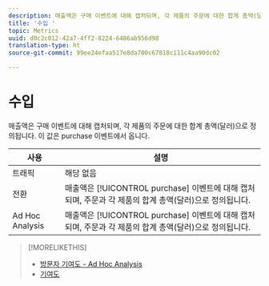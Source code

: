 ```yaml
---
description: 매출액은 구매 이벤트에 대해 캡처되며, 각 제품의 주문에 대한 합계 총액(달러)으로 정의됩니다. 이 값은 purchase 이벤트에서 옵니다.
title: '수입 '
topic: Metrics
uuid: d0c2c012-42a7-4ff2-8224-6486ab956d98
translation-type: ht
source-git-commit: 99ee24efaa517e8da700c67818c111c4aa90dc02

---
```



# 수입 

매출액은 구매 이벤트에 대해 캡처되며, 각 제품의 주문에 대한 합계 총액(달러)으로 정의됩니다. 이 값은 purchase 이벤트에서 옵니다.

| 사용 | 설명 |
|---|---|
| 트래픽 | 해당 없음 |
| 전환 | 매출액은 [!UICONTROL purchase] 이벤트에 대해 캡처되며, 주문과 각 제품의 합계 총액(달러)으로 정의됩니다. |
| Ad Hoc Analysis | 매출액은 [!UICONTROL purchase] 이벤트에 대해 캡처되며, 주문과 각 제품의 합계 총액(달러)으로 정의됩니다. |

>[!MORELIKETHIS]
>
>* [방문자 기여도 - Ad Hoc Analysis](/help/components/c-variables/c-metrics/metrics-visitor-participation.md)
>* [기여도](/help/components/c-variables/c-metrics/metrics-participation.md)

